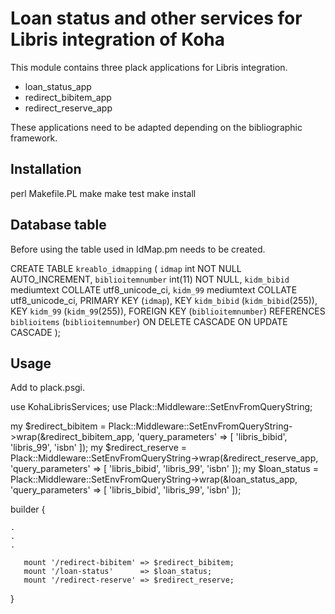 
Loan status and other services for Libris integration of Koha
==========================================

This module contains three plack applications for Libris integration.

* loan_status_app
* redirect_bibitem_app
* redirect_reserve_app

These applications need to be adapted depending on the bibliographic framework.

Installation
------------

   perl Makefile.PL
   make
   make test
   make install

Database table
--------------

Before using the table used in IdMap.pm needs to be created.

   CREATE TABLE `kreablo_idmapping` (
       `idmap` int NOT NULL AUTO_INCREMENT,
       `biblioitemnumber` int(11) NOT NULL,
       `kidm_bibid` mediumtext COLLATE utf8_unicode_ci,
       `kidm_99` mediumtext COLLATE utf8_unicode_ci,
       PRIMARY KEY (`idmap`),
       KEY `kidm_bibid` (`kidm_bibid`(255)),
       KEY `kidm_99` (`kidm_99`(255)),
      FOREIGN KEY (`biblioitemnumber`) REFERENCES `biblioitems` (`biblioitemnumber`) ON DELETE CASCADE ON UPDATE CASCADE
    );


Usage
-----

Add to plack.psgi.

   use KohaLibrisServices;
   use Plack::Middleware::SetEnvFromQueryString;

   my $redirect_bibitem = Plack::Middleware::SetEnvFromQueryString->wrap(\&redirect_bibitem_app, 'query_parameters' => [ 'libris_bibid', 'libris_99', 'isbn' ]);
   my $redirect_reserve = Plack::Middleware::SetEnvFromQueryString->wrap(\&redirect_reserve_app, 'query_parameters' => [ 'libris_bibid', 'libris_99', 'isbn' ]);
   my $loan_status      = Plack::Middleware::SetEnvFromQueryString->wrap(\&loan_status_app,      'query_parameters' => [ 'libris_bibid', 'libris_99', 'isbn' ]);

   builder {

    .
    .
    .

       mount '/redirect-bibitem' => $redirect_bibitem;
       mount '/loan-status'      => $loan_status;
       mount '/redirect-reserve' => $redirect_reserve;
   }

